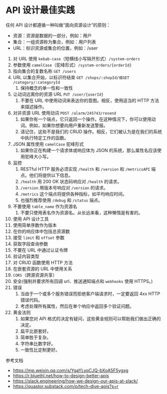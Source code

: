# API 设计最佳实践

任何 API 设计都遵循一种叫做“面向资源设计”的原则：

- 资源：资源是数据的一部分，例如：用户
- 集合：一组资源称为集合，例如：用户列表
- URL：标识资源或集合的位置，例如：/user

1. 对 URL 使用 `kebab-case`（短横线小写隔开形式）`/system-orders`
2. 参数使用 `camelCase`（驼峰形式）`/system-orders/{orderId}`
3. 指向集合的复数名称 `GET /users`
4. URL 以集合开始，以标识符结束 `GET /shops/:shopId/或GET /category/:categoryId`
   1. 保持概念的单一性和一致性
5. 让动词远离你的资源 URL `PUT /user/{userId}`
   1. 不要在 URL 中使用动词来表达你的意图。相反，使用适当的 HTTP 方法来描述操作。
6. 对非资源 URL 使用动词 `POST /alarm/245743/resend`
   1. 如果你有一个端点，它只返回一个操作。在这种情况下，你可以使用动词。例如，如果你想要向用户重新发送警报。
   2. 请记住，这些不是我们的 CRUD 操作。相反，它们被认为是在我们的系统中执行特定工作的函数。
7. JSON 属性使用 `camelCase` 驼峰形式
   1. 如果你正在构建一个请求体或响应体为 JSON 的系统，那么属性名应该使用驼峰大小写。
8. 监控
   1. RESTful HTTP 服务必须实现 `/health` 和 `/version` 和 `/metricsAPI` 端点。他们将提供以下信息。
   2. `/health` 用 200 OK 状态码响应对 `/health` 的请求。
   3. `/version` 用版本号响应对 `/version` 的请求。
   4. `/metrics` 这个端点将提供各种指标，如平均响应时间。
   5. 也强烈推荐使用 `/debug` 和 `/status` 端点。
9. 不要使用 `table_name` 作为资源名
   1. 不要只使用表名作为资源名。从长远来看，这种懒惰是有害的。
10. 使用 API 设计工具
11. 使用简单序数作为版本
12. 在你的响应体中包括总资源数
13. 接受 `limit` 和 `offset` 参数
14. 获取字段查询参数
15. 不要在 URL 中通过认证令牌
16. 验证内容类型
17. 对 CRUD 函数使用 HTTP 方法
18. 在嵌套资源的 URL 中使用关系
19. `CORS`（跨源资源共享）
20. 安全(强制并要求所有回调 url、推送通知端点和 `webhooks` 使用 HTTPS。)
21. 错误
    1. 当由于一个或多个服务错误而拒绝客户端请求时，一定要返回 4xx HTTP 错误代码。
    2. 考虑处理所有属性，然后在单个响应中返回多个验证问题。
22. 黄金法则
    1. 如果您对 API 格式的决定有疑问，这些黄金规则可以帮助我们做出正确的决定。
    2. 扁平比嵌套好。
    3. 简单胜于复杂。
    4. 字符串比数字好。
    5. 一致性比定制更好。

参考文档

- https://mp.weixin.qq.com/s/YgaYLyqCJQ-bXoA5F5ygxg
- https://r.bluethl.net/how-to-design-better-apis
- https://slack.engineering/how-we-design-our-apis-at-slack/
- https://quastor.substack.com/p/tech-dive-apis?s=r
